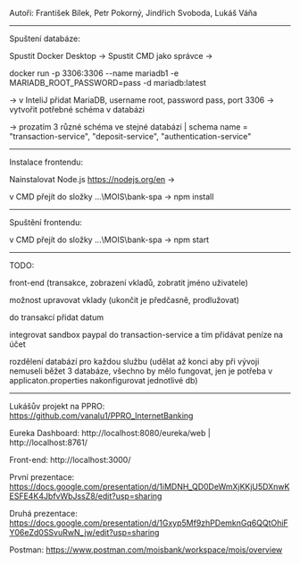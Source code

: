 Autoři: František Bílek, Petr Pokorný, Jindřich Svoboda, Lukáš Váňa

----------------------
Spuštení databáze:

Spustit Docker Desktop -> Spustit CMD jako správce ->

docker run -p 3306:3306 --name mariadb1 -e MARIADB_ROOT_PASSWORD=pass -d mariadb:latest

-> v InteliJ přidat MariaDB, username root, password pass, port 3306 -> vytvořit potřebné schéma v databázi

-> prozatím 3 různé schéma ve stejné databázi | schema name = "transaction-service", "deposit-service", "authentication-service"

----------------------
Instalace frontendu:

Nainstalovat Node.js https://nodejs.org/en -> 

v CMD přejít do složky ...\MOIS\bank-spa -> npm install

----------------------
Spuštění frontendu:

v CMD přejít do složky ...\MOIS\bank-spa -> npm start

----------------------

TODO:

front-end (transakce, zobrazení vkladů, zobratit jméno uživatele)

možnost upravovat vklady (ukončit je předčasně, prodlužovat)

do transakcí přidat datum

integrovat sandbox paypal do transaction-service  a tím přidávat peníze na účet

rozdělení databází pro každou službu (udělat až konci aby při vývoji nemuseli běžet 3 databáze, všechno by mělo fungovat, jen je potřeba v applicaton.properties nakonfigurovat jednotlivé db)

----------------------

Lukášův projekt na PPRO: https://github.com/vanalu1/PPRO_InternetBanking

Eureka Dashboard: http://localhost:8080/eureka/web | http://localhost:8761/

Front-end: http://localhost:3000/

První prezentace: https://docs.google.com/presentation/d/1iMDNH_QD0DeWmXjKKjU5DXnwKESFE4K4JbfvWbJssZ8/edit?usp=sharing

Druhá prezentace: https://docs.google.com/presentation/d/1Gxyp5Mf9zhPDemknGq6QQtOhiFY06eZd0SSvuRwN_jw/edit?usp=sharing

Postman: https://www.postman.com/moisbank/workspace/mois/overview
